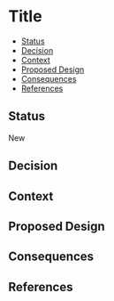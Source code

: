 # Title

<!--ts-->

- [Status](#status)
- [Decision](#decision)
- [Context](#context)
- [Proposed Design](#proposed-design)
- [Consequences](#consequences)
- [References](#references)

<!--te-->

## Status

<!-- Requirement Review, Design, Design Approved, Backlog Prioritized, Completed -->
New

## Decision

<!-- Requirements approval board will update this section with justification for apporval or rejection -->

## Context  

<!-- Please provide contect to the requirement. -->

## Proposed Design 

<!-- Please provide a high level deisng of the proposed requirement. -->

## Consequences

<!-- Please provide a description of what consequences this requirement will have on the project. This includes breaking and non-breaking changes to all microservices -->

## References

<!-- [link](requirements-review-process.md) - useful links for the design -->